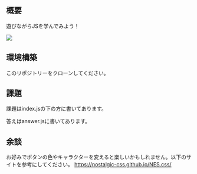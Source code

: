 ## 概要

遊びながらJSを学んでみよう！

![](https://gyazo.com/b95cac3782bbb071c36fb304515cf81f)

## 環境構築
このリポジトリーをクローンしてください。

## 課題
課題はindex.jsの下の方に書いてあります。

答えはanswer.jsに書いてあります。

## 余談
お好みでボタンの色やキャラクターを変えると楽しいかもしれません。以下のサイトを参考にしてください。
https://nostalgic-css.github.io/NES.css/